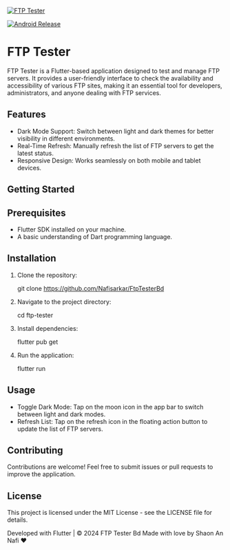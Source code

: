 [![FTP Tester](https://i.ibb.co/42pG2QD/New-Project.jpg)](https://github.com/Nafisarkar/FtpTesterBd)


[![Android Release](https://github.com/Nafisarkar/FtpTesterBd/actions/workflows/ci.yml/badge.svg)](https://github.com/Nafisarkar/FtpTesterBd/releases/tag/v1.0.0)

FTP Tester
================

FTP Tester is a Flutter-based application designed to test and manage FTP servers. It provides a user-friendly interface to check the availability and accessibility of various FTP sites, making it an essential tool for developers, administrators, and anyone dealing with FTP services.

Features
--------

* Dark Mode Support: Switch between light and dark themes for better visibility in different environments.
* Real-Time Refresh: Manually refresh the list of FTP servers to get the latest status.
* Responsive Design: Works seamlessly on both mobile and tablet devices.

Getting Started
---------------

Prerequisites
-------------

* Flutter SDK installed on your machine.
* A basic understanding of Dart programming language.

Installation
------------

1. Clone the repository:

    git clone https://github.com/Nafisarkar/FtpTesterBd
2. Navigate to the project directory:

    cd ftp-tester

3. Install dependencies:

    flutter pub get

4. Run the application:

    flutter run

Usage
-----

* Toggle Dark Mode: Tap on the moon icon in the app bar to switch between light and dark modes.
* Refresh List: Tap on the refresh icon in the floating action button to update the list of FTP servers.

Contributing
------------

Contributions are welcome! Feel free to submit issues or pull requests to improve the application.

License
-------

This project is licensed under the MIT License - see the LICENSE file for details.

Developed with Flutter | &copy; 2024 FTP Tester Bd
Made with love by Shaon An Nafi &hearts;
